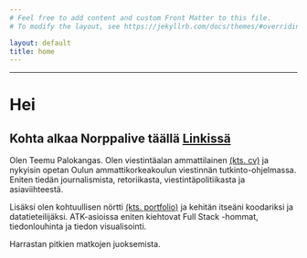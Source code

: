 ```yaml
---
# Feel free to add content and custom Front Matter to this file.
# To modify the layout, see https://jekyllrb.com/docs/themes/#overriding-theme-defaults

layout: default
title: home
---
```


------------------------------------------------------------------------


# Hei

## Kohta alkaa Norppalive täällä [Linkissä](http://norppalive.fi)

<p class="subtitle">Olen Teemu Palokangas. Olen viestintäalan ammattilainen <a href="cv">(kts. cv)</a>
	ja nykyisin opetan Oulun ammattikorkeakoulun viestinnän tutkinto-ohjelmassa. Eniten tiedän
	journalismista, retoriikasta, viestintäpolitiikasta ja asiaviihteestä.
</p>

<p class="subtitle">Lisäksi olen kohtuullisen nörtti <a href="portfolio">(kts. portfolio)</a> ja kehitän
	itseäni koodariksi ja datatieteilijäksi. ATK-asioissa eniten kiehtovat Full Stack -hommat,
	tiedonlouhinta ja tiedon visualisointi.
</p>

<p class="subtitle">Harrastan pitkien matkojen juoksemista.</p>





